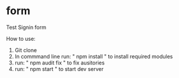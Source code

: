 # form
Test Signin form


How to use:
1. Git clone 
2. In commmand line run: " npm install " to install required modules
3. run: " npm audit fix " to fix ausitories
4. run: " npm start " to start dev server 
